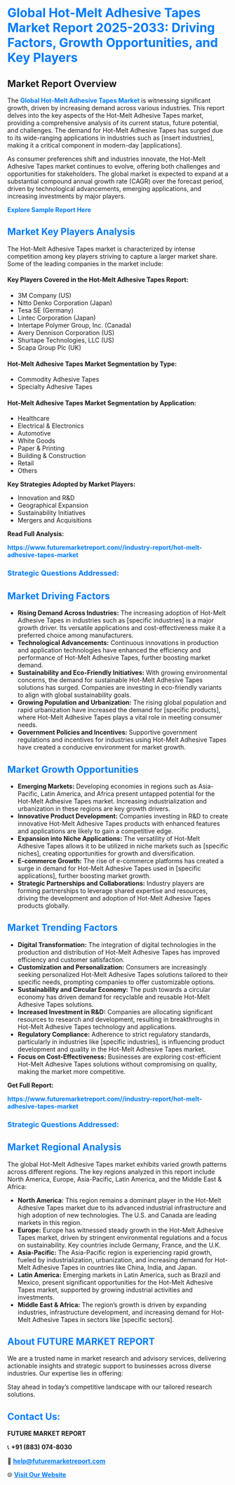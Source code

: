 <h1 style="color: #007BFF;">Global Hot-Melt Adhesive Tapes Market Report 2025-2033: Driving Factors, Growth Opportunities, and Key Players</h1>

<section id="overview">
<h2>Market Report Overview</h2>
<p>The <a href="https://www.futuremarketreport.com//industry-report/hot-melt-adhesive-tapes-market" style="color: #007BFF; text-decoration: none;"><strong>Global Hot-Melt Adhesive Tapes Market</strong></a> is witnessing significant growth, driven by increasing demand across various industries. This report delves into the key aspects of the Hot-Melt Adhesive Tapes market, providing a comprehensive analysis of its current status, future potential, and challenges. The demand for Hot-Melt Adhesive Tapes has surged due to its wide-ranging applications in industries such as [insert industries], making it a critical component in modern-day [applications].</p>
<p>As consumer preferences shift and industries innovate, the Hot-Melt Adhesive Tapes market continues to evolve, offering both challenges and opportunities for stakeholders. The global market is expected to expand at a substantial compound annual growth rate (CAGR) over the forecast period, driven by technological advancements, emerging applications, and increasing investments by major players.</p>
</section>

<section id="overview">
<p><a href="https://www.futuremarketreport.com//request-sample/reportId=54030" style="color: #007BFF; text-decoration: none;"><strong>Explore Sample Report Here</strong></a></p>
</section>

<section id="key-players">
<h2 style="color: #007BFF;">Market Key Players Analysis</h2>
<p>The Hot-Melt Adhesive Tapes market is characterized by intense competition among key players striving to capture a larger market share. Some of the leading companies in the market include:</p>
<h4>Key Players Covered in the Hot-Melt Adhesive Tapes Report:</h4>
<ul><li>3M Company (US)</li><li>Nitto Denko Corporation (Japan)</li><li>Tesa SE (Germany)</li><li>Lintec Corporation (Japan)</li><li>Intertape Polymer Group, Inc. (Canada)</li><li>Avery Dennison Corporation (US)</li><li>Shurtape Technologies, LLC (US)</li><li>Scapa Group Plc (UK)</li></ul>
<h4>Hot-Melt Adhesive Tapes Market Segmentation by Type:</h4>
<ul><li>Commodity Adhesive Tapes</li><li>Specialty Adhesive Tapes</li></ul>

<h4>Hot-Melt Adhesive Tapes Market Segmentation by Application:</h4>
<ul><li>Healthcare</li><li>Electrical &amp; Electronics</li><li>Automotive</li><li>White Goods</li><li>Paper &amp; Printing</li><li>Building &amp; Construction</li><li>Retail</li><li>Others</li></ul>
<p><strong>Key Strategies Adopted by Market Players:</strong></p>
<ul>
<li>Innovation and R&D</li>
<li>Geographical Expansion</li>
<li>Sustainability Initiatives</li>
<li>Mergers and Acquisitions</li>
</ul>
</section>

<section>
<p><strong>Read Full Analysis: </strong></p><a href="https://www.futuremarketreport.com//industry-report/hot-melt-adhesive-tapes-market" style="color: #007BFF; text-decoration: none;"><strong>https://www.futuremarketreport.com//industry-report/hot-melt-adhesive-tapes-market</strong></a>
<h3 style="color: #007BFF;">Strategic Questions Addressed:</h3>
</section>

<section id="driving-factors">
<h2 style="color: #007BFF;">Market Driving Factors</h2>
<ul>
<li><strong>Rising Demand Across Industries:</strong> The increasing adoption of Hot-Melt Adhesive Tapes in industries such as [specific industries] is a major growth driver. Its versatile applications and cost-effectiveness make it a preferred choice among manufacturers.</li>
<li><strong>Technological Advancements:</strong> Continuous innovations in production and application technologies have enhanced the efficiency and performance of Hot-Melt Adhesive Tapes, further boosting market demand.</li>
<li><strong>Sustainability and Eco-Friendly Initiatives:</strong> With growing environmental concerns, the demand for sustainable Hot-Melt Adhesive Tapes solutions has surged. Companies are investing in eco-friendly variants to align with global sustainability goals.</li>
<li><strong>Growing Population and Urbanization:</strong> The rising global population and rapid urbanization have increased the demand for [specific products], where Hot-Melt Adhesive Tapes plays a vital role in meeting consumer needs.</li>
<li><strong>Government Policies and Incentives:</strong> Supportive government regulations and incentives for industries using Hot-Melt Adhesive Tapes have created a conducive environment for market growth.</li>
</ul>
</section>

<section id="growth-opportunities">
<h2 style="color: #007BFF;">Market Growth Opportunities</h2>
<ul>
<li><strong>Emerging Markets:</strong> Developing economies in regions such as Asia-Pacific, Latin America, and Africa present untapped potential for the Hot-Melt Adhesive Tapes market. Increasing industrialization and urbanization in these regions are key growth drivers.</li>
<li><strong>Innovative Product Development:</strong> Companies investing in R&D to create innovative Hot-Melt Adhesive Tapes products with enhanced features and applications are likely to gain a competitive edge.</li>
<li><strong>Expansion into Niche Applications:</strong> The versatility of Hot-Melt Adhesive Tapes allows it to be utilized in niche markets such as [specific niches], creating opportunities for growth and diversification.</li>
<li><strong>E-commerce Growth:</strong> The rise of e-commerce platforms has created a surge in demand for Hot-Melt Adhesive Tapes used in [specific applications], further boosting market growth.</li>
<li><strong>Strategic Partnerships and Collaborations:</strong> Industry players are forming partnerships to leverage shared expertise and resources, driving the development and adoption of Hot-Melt Adhesive Tapes products globally.</li>
</ul>
</section>

<section id="trending-factors">
<h2 style="color: #007BFF;">Market Trending Factors</h2>
<ul>
<li><strong>Digital Transformation:</strong> The integration of digital technologies in the production and distribution of Hot-Melt Adhesive Tapes has improved efficiency and customer satisfaction.</li>
<li><strong>Customization and Personalization:</strong> Consumers are increasingly seeking personalized Hot-Melt Adhesive Tapes solutions tailored to their specific needs, prompting companies to offer customizable options.</li>
<li><strong>Sustainability and Circular Economy:</strong> The push towards a circular economy has driven demand for recyclable and reusable Hot-Melt Adhesive Tapes solutions.</li>
<li><strong>Increased Investment in R&D:</strong> Companies are allocating significant resources to research and development, resulting in breakthroughs in Hot-Melt Adhesive Tapes technology and applications.</li>
<li><strong>Regulatory Compliance:</strong> Adherence to strict regulatory standards, particularly in industries like [specific industries], is influencing product development and quality in the Hot-Melt Adhesive Tapes market.</li>
<li><strong>Focus on Cost-Effectiveness:</strong> Businesses are exploring cost-efficient Hot-Melt Adhesive Tapes solutions without compromising on quality, making the market more competitive.</li>
</ul>
</section>

<section>
<p><strong>Get Full Report: </strong></p><a href="https://www.futuremarketreport.com//industry-report/hot-melt-adhesive-tapes-market" style="color: #007BFF; text-decoration: none;"><strong>https://www.futuremarketreport.com//industry-report/hot-melt-adhesive-tapes-market</strong></a>
<h3 style="color: #007BFF;">Strategic Questions Addressed:</h3>
</section>


<section id="regional-analysis">
<h2 style="color: #007BFF;">Market Regional Analysis</h2>
<p>The global Hot-Melt Adhesive Tapes market exhibits varied growth patterns across different regions. The key regions analyzed in this report include North America, Europe, Asia-Pacific, Latin America, and the Middle East & Africa:</p>
<ul>
<li><strong>North America:</strong> This region remains a dominant player in the Hot-Melt Adhesive Tapes market due to its advanced industrial infrastructure and high adoption of new technologies. The U.S. and Canada are leading markets in this region.</li>
<li><strong>Europe:</strong> Europe has witnessed steady growth in the Hot-Melt Adhesive Tapes market, driven by stringent environmental regulations and a focus on sustainability. Key countries include Germany, France, and the U.K.</li>
<li><strong>Asia-Pacific:</strong> The Asia-Pacific region is experiencing rapid growth, fueled by industrialization, urbanization, and increasing demand for Hot-Melt Adhesive Tapes in countries like China, India, and Japan.</li>
<li><strong>Latin America:</strong> Emerging markets in Latin America, such as Brazil and Mexico, present significant opportunities for the Hot-Melt Adhesive Tapes market, supported by growing industrial activities and investments.</li>
<li><strong>Middle East & Africa:</strong> The region’s growth is driven by expanding industries, infrastructure development, and increasing demand for Hot-Melt Adhesive Tapes in sectors like [specific sectors].</li>
</ul>
</section>

<footer>
<h2 style="color: #007BFF;">About FUTURE MARKET REPORT</h2>
<p>We are a trusted name in market research and advisory services, delivering actionable insights and strategic support to businesses across diverse industries. Our expertise lies in offering:</p>

<p>Stay ahead in today’s competitive landscape with our tailored research solutions.</p>

<h2 style="color: #007BFF;">Contact Us:</h2>
<p><strong>FUTURE MARKET REPORT</strong></p>
<p>📞 <strong>+91 (883) 074-8030</strong></p>
<p>📧 <strong><a href="mailto:help@futuremarketreport.com" style="color: #007BFF;">help@futuremarketreport.com</a></strong></p>
<p>🌐 <strong><a href="https://www.futuremarketreport.com/" style="color: #007BFF;">Visit Our Website</a></strong></p>
</footer>
